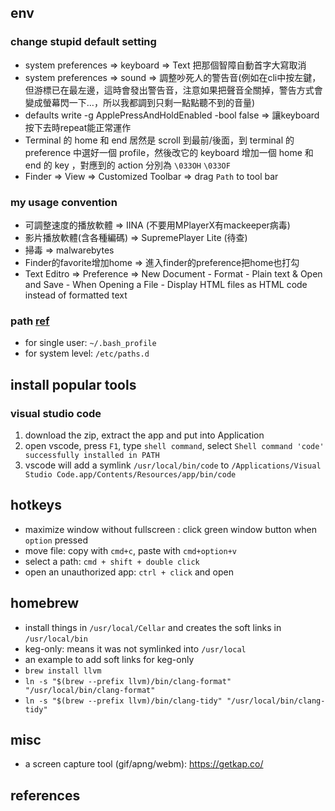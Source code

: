 ## env

### change stupid default setting
*  system preferences => keyboard => Text 把那個智障自動首字大寫取消
*  system preferences => sound => 調整吵死人的警告音(例如在cli中按左鍵，但游標已在最左邊，這時會發出警告音，注意如果把聲音全關掉，警告方式會變成螢幕閃一下…，所以我都調到只剩一點點聽不到的音量)
*  defaults write -g ApplePressAndHoldEnabled -bool false => 讓keyboard按下去時repeat能正常運作
*  Terminal 的 home 和 end 居然是 scroll 到最前/後面，到 terminal 的 preference 中選好一個 profile，然後改它的 keyboard 增加一個 home 和 end 的 key ，對應到的 action 分別為 `\033OH` `\033OF`
*  Finder => View => Customized Toolbar => drag `Path` to tool bar

### my usage convention
*  可調整速度的播放軟體 => IINA (不要用MPlayerX有mackeeper病毒)
*  影片播放軟體(含各種編碼) => SupremePlayer Lite (待查)
*  掃毒 => malwarebytes
*  Finder的favorite增加home => 進入finder的preference把home也打勾
*  Text Editro => Preference => New Document - Format - Plain text  & Open and Save - When Opening a File - Display HTML files as HTML code instead of formatted text

### path [ref][1]

* for single user: `~/.bash_profile`
* for system level: `/etc/paths.d`

## install popular tools

### visual studio code

1. download the zip, extract the app and put into Application
2. open vscode, press `F1`, type `shell command`, select `Shell command 'code' successfully installed in PATH`
3. vscode will add a symlink `/usr/local/bin/code` to `/Applications/Visual Studio Code.app/Contents/Resources/app/bin/code`

## hotkeys

* maximize window without fullscreen : click green window button when `option` pressed
* move file: copy with `cmd+c`, paste with `cmd+option+v`
* select a path: `cmd + shift + double click`
* open an unauthorized app: `ctrl + click` and open

## homebrew

* install things in `/usr/local/Cellar` and creates the soft links in `/usr/local/bin`
* keg-only: means it was not symlinked into `/usr/local`
*   an example to add soft links for keg-only
*   `brew install llvm`
*   `ln -s "$(brew --prefix llvm)/bin/clang-format" "/usr/local/bin/clang-format"`
*   `ln -s "$(brew --prefix llvm)/bin/clang-tidy" "/usr/local/bin/clang-tidy"`

## misc

* a screen capture tool (gif/apng/webm): https://getkap.co/

## references

[1]:  <https://www.cyberciti.biz/faq/appleosx-bash-unix-change-set-path-environment-variable/>
